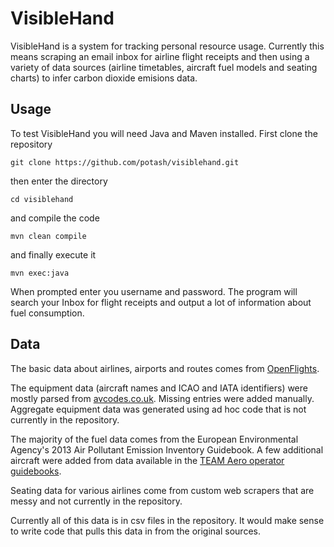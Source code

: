 # VisibleHand

VisibleHand is a system for tracking personal resource usage. Currently this means scraping an email inbox for airline flight receipts and then 
using a variety of data sources (airline timetables, aircraft fuel models and seating charts) to infer carbon dioxide emisions data.

## Usage
To test VisibleHand you will need Java and Maven installed. First clone the repository

    git clone https://github.com/potash/visiblehand.git
then enter the directory

    cd visiblehand
and compile the code

    mvn clean compile
and finally execute it

    mvn exec:java
When prompted enter you username and password. The program will search your Inbox for flight receipts and output a lot of information about fuel consumption.

## Data
The basic data about airlines, airports and routes comes from [OpenFlights](http://openflights.org/data.html).

The equipment data (aircraft names and ICAO and IATA identifiers) were mostly parsed from [avcodes.co.uk](http://www.avcodes.co.uk/acrtypes.asp). Missing entries were added manually. Aggregate equipment data was generated using ad hoc code that is not currently in the repository.

The majority of the fuel data comes from the European Environmental Agency's 2013 Air Pollutant Emission Inventory Guidebook. A few additional aircraft were added from data available in the [TEAM Aero operator guidebooks](http://www.team.aero/controls/aviationdata/index.php).

Seating data for various airlines come from custom web scrapers that are messy and not currently in the repository.

Currently all of this data is in csv files in the repository. It would make sense to write code that pulls this data in from the original sources.
